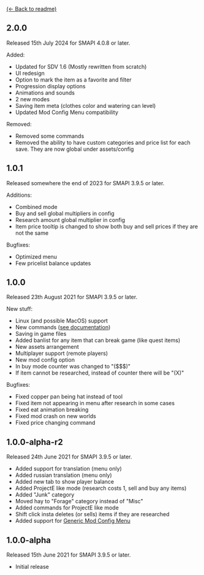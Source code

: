 ﻿[(← Back to readme)](README.md)

## 2.0.0
Released 15th July 2024 for SMAPI 4.0.8 or later.

Added: 
- Updated for SDV 1.6 (Mostly rewritten from scratch)
- UI redesign
- Option to mark the item as a favorite and filter
- Progression display options
- Animations and sounds
- 2 new modes
- Saving item meta (clothes color and watering can level)
- Updated Mod Config Menu compatibility

Removed:
- Removed some commands 
- Removed the ability to have custom categories and price list for each save. They are now global under assets/config

## 1.0.1
Released somewhere the end of 2023 for SMAPI 3.9.5 or later.

Additions:
* Combined mode
* Buy and sell global multipliers in config
* Research amount global multiplier in config
* Item price tooltip is changed to show both buy and sell prices if they are not the same

Bugfixes:
* Optimized menu
* Few pricelist balance updates

## 1.0.0
Released 23th August 2021 for SMAPI 3.9.5 or later.

New stuff:
* Linux (and possible MacOS) support
* New commands ([see documentation](README.md#commands))
* Saving in game files
* Added banlist for any item that can break game (like quest items)
* New assets arrangement
* Multiplayer support (remote players)
* New mod config option
* In buy mode counter was changed to "($$$)"
* If item cannot be researched, instead of counter there will be "(X)"

Bugfixes:
* Fixed copper pan being hat instead of tool
* Fixed item not appearing in menu after research in some cases
* Fixed eat animation breaking
* Fixed mod crash on new worlds
* Fixed price changing command

## 1.0.0-alpha-r2
Released 24th June 2021 for SMAPI 3.9.5 or later.

* Added support for translation (menu only)
* Added russian translation (menu only)
* Added new tab to show player balance  
* Added ProjectE like mode (research costs 1, sell and buy any items)
* Added "Junk" category
* Moved hay to "Forage" category instead of "Misc"
* Added commands for ProjectE like mode
* Shift click insta deletes (or sells) items if they are researched
* Added support for [Generic Mod Config Menu](https://www.nexusmods.com/stardewvalley/mods/5098)

## 1.0.0-alpha
Released 15th June 2021 for SMAPI 3.9.5 or later.

* Initial release